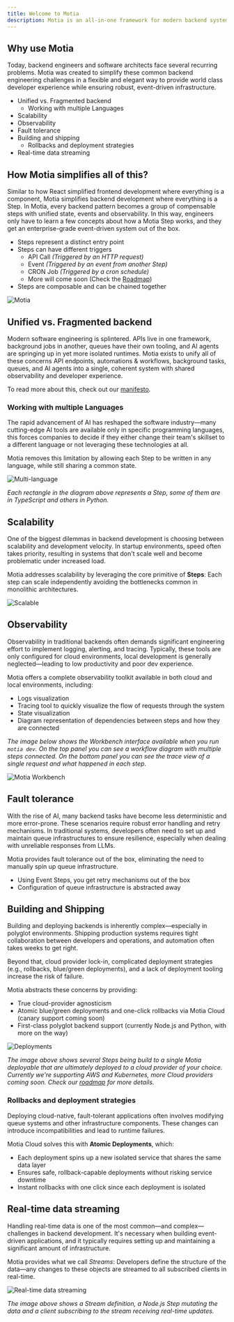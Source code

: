 ```yaml
---
title: Welcome to Motia
description: Motia is an all-in-one framework for modern backend systems. Out of the box support for API endpoints, background jobs, scheduled tasks and agentic workflow orchestration through a unified runtime. Thanks to its event driven architecture you can run tasks in parallel, stream data to clients, or allow for seamless orchestration of flows. What used to take 5 frameworks to build now comes out of the box with Motia.
---
```


## Why use Motia

Today, backend engineers and software architects face several recurring problems. Motia was created to simplify these common backend engineering challenges in a flexible and elegant way to provide world class developer experience while ensuring robust, event-driven infrastructure.

- Unified vs. Fragmented backend
    - Working with multiple Languages
- Scalability
- Observability
- Fault tolerance
- Building and shipping
    - Rollbacks and deployment strategies
- Real-time data streaming

## How Motia simplifies all of this?

Similar to how React simplified frontend development where everything is a component, Motia simplifies backend development where everything is a Step. In Motia, every backend pattern becomes a group of compensable steps with unified state, events and observability. In this way, engineers only have to learn a few concepts about how a Motia Step works, and they get an enterprise-grade event-driven system out of the box.

- Steps represent a distinct entry point
- Steps can have different triggers
    - API Call _(Triggered by an HTTP request)_
    - Event _(Triggered by an event from another Step)_
    - CRON Job _(Triggered by a cron schedule)_
    - More will come soon (Check the [Roadmap](https://github.com/orgs/MotiaDev/projects/2?pane=issue&itemId=121129696&issue=MotiaDev%7Cmotia%7C477))
- Steps are composable and can be chained together

![Motia](./img/what-is-motia/motia.gif)

## Unified vs. Fragmented backend

Modern software engineering is splintered. APIs live in one framework, background jobs in another, queues have their own tooling, and AI agents are springing up in yet more isolated runtimes. Motia exists to unify all of these concerns API endpoints, automations & workflows, background tasks, queues, and AI agents into a single, coherent system with shared observability and developer experience.

To read more about this, check out our [manifesto](/manifesto).

### Working with multiple Languages

The rapid advancement of AI has reshaped the software industry—many cutting-edge AI tools are available only in specific programming languages, this forces companies to decide if they either change their team's skillset to a different language or not leveraging these technologies at all.

Motia removes this limitation by allowing each Step to be written in any language, while still sharing a common state.

![Multi-language](./img/what-is-motia/multi-language.png)

_Each rectangle in the diagram above represents a Step, some of them are in TypeScript and others in Python._

## Scalability

One of the biggest dilemmas in backend development is choosing between scalability and development velocity. In startup environments, speed often takes priority, resulting in systems that don't scale well and become problematic under increased load.

Motia addresses scalability by leveraging the core primitive of **Steps**: Each step can scale independently avoiding the bottlenecks common in monolithic architectures.

![Scalable](./img/what-is-motia/scalable.png)

## Observability

Observability in traditional backends often demands significant engineering effort to implement logging, alerting, and tracing. Typically, these tools are only configured for cloud environments, local development is generally neglected—leading to low productivity and poor dev experience.

Motia offers a complete observability toolkit available in both cloud and local environments, including:

- Logs visualization
- Tracing tool to quickly visualize the flow of requests through the system
- State visualization
- Diagram representation of dependencies between steps and how they are connected

_The image below shows the Workbench interface available when you run `motia dev`. On the top panel you can see a workflow diagram with multiple steps connected.
On the bottom panel you can see the trace view of a single request and what happened in each step._

![Motia Workbench](./img/new-workbench.png)

## Fault tolerance

With the rise of AI, many backend tasks have become less deterministic and more error-prone. These scenarios require robust error handling and retry mechanisms. In traditional systems, developers often need to set up and maintain queue infrastructures to ensure resilience, especially when dealing with unreliable responses from LLMs.

Motia provides fault tolerance out of the box, eliminating the need to manually spin up queue infrastructure.

- Using Event Steps, you get retry mechanisms out of the box
- Configuration of queue infrastructure is abstracted away

## Building and Shipping

Building and deploying backends is inherently complex—especially in polyglot environments. Shipping production systems requires tight collaboration between developers and operations, and automation often takes weeks to get right.

Beyond that, cloud provider lock-in, complicated deployment strategies (e.g., rollbacks, blue/green deployments), and a lack of deployment tooling increase the risk of failure.

Motia abstracts these concerns by providing:

- True cloud-provider agnosticism
- Atomic blue/green deployments and one-click rollbacks via Motia Cloud (canary support coming soon)
- First-class polyglot backend support (currently Node.js and Python, with more on the way)

![Deployments](./img/what-is-motia/deployments.png)

_The image above shows several Steps being build to a single Motia deployable that are ultimately deployed to a cloud provider of your choice.
Currently we're supporting AWS and Kubernetes, more Cloud providers coming soon. Check our [roadmap](https://github.com/orgs/MotiaDev/projects/2/views/4?filterQuery=title%3A+BYOC) for more details._

### Rollbacks and deployment strategies

Deploying cloud-native, fault-tolerant applications often involves modifying queue systems and other infrastructure components.
These changes can introduce incompatibilities and lead to runtime failures.

Motia Cloud solves this with **Atomic Deployments**, which:

- Each deployment spins up a new isolated service that shares the same data layer
- Ensures safe, rollback-capable deployments without risking service downtime
- Instant rollbacks with one click since each deployment is isolated

## Real-time data streaming

Handling real-time data is one of the most common—and complex—challenges in backend development. It's necessary when building event-driven applications,
and it typically requires setting up and maintaining a significant amount of infrastructure.

Motia provides what we call _Streams_: Developers define the structure of the data—any changes to these objects are streamed to all subscribed clients in real-time.

![Real-time data streaming](./img/what-is-motia/streams.png)

_The image above shows a Stream definition, a Node.js Step mutating the data and a client subscribing to the stream receiving real-time updates._